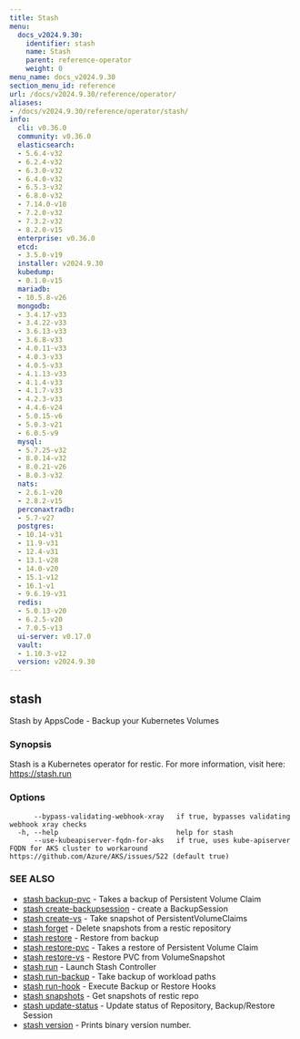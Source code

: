 ```yaml
---
title: Stash
menu:
  docs_v2024.9.30:
    identifier: stash
    name: Stash
    parent: reference-operator
    weight: 0
menu_name: docs_v2024.9.30
section_menu_id: reference
url: /docs/v2024.9.30/reference/operator/
aliases:
- /docs/v2024.9.30/reference/operator/stash/
info:
  cli: v0.36.0
  community: v0.36.0
  elasticsearch:
  - 5.6.4-v32
  - 6.2.4-v32
  - 6.3.0-v32
  - 6.4.0-v32
  - 6.5.3-v32
  - 6.8.0-v32
  - 7.14.0-v18
  - 7.2.0-v32
  - 7.3.2-v32
  - 8.2.0-v15
  enterprise: v0.36.0
  etcd:
  - 3.5.0-v19
  installer: v2024.9.30
  kubedump:
  - 0.1.0-v15
  mariadb:
  - 10.5.8-v26
  mongodb:
  - 3.4.17-v33
  - 3.4.22-v33
  - 3.6.13-v33
  - 3.6.8-v33
  - 4.0.11-v33
  - 4.0.3-v33
  - 4.0.5-v33
  - 4.1.13-v33
  - 4.1.4-v33
  - 4.1.7-v33
  - 4.2.3-v33
  - 4.4.6-v24
  - 5.0.15-v6
  - 5.0.3-v21
  - 6.0.5-v9
  mysql:
  - 5.7.25-v32
  - 8.0.14-v32
  - 8.0.21-v26
  - 8.0.3-v32
  nats:
  - 2.6.1-v20
  - 2.8.2-v15
  perconaxtradb:
  - 5.7-v27
  postgres:
  - 10.14-v31
  - 11.9-v31
  - 12.4-v31
  - 13.1-v28
  - 14.0-v20
  - 15.1-v12
  - 16.1-v1
  - 9.6.19-v31
  redis:
  - 5.0.13-v20
  - 6.2.5-v20
  - 7.0.5-v13
  ui-server: v0.17.0
  vault:
  - 1.10.3-v12
  version: v2024.9.30
---
```


## stash

Stash by AppsCode - Backup your Kubernetes Volumes

### Synopsis

Stash is a Kubernetes operator for restic. For more information, visit here: https://stash.run

### Options

```
      --bypass-validating-webhook-xray   if true, bypasses validating webhook xray checks
  -h, --help                             help for stash
      --use-kubeapiserver-fqdn-for-aks   if true, uses kube-apiserver FQDN for AKS cluster to workaround https://github.com/Azure/AKS/issues/522 (default true)
```

### SEE ALSO

* [stash backup-pvc](/docs/v2024.9.30/reference/operator/stash_backup-pvc)	 - Takes a backup of Persistent Volume Claim
* [stash create-backupsession](/docs/v2024.9.30/reference/operator/stash_create-backupsession)	 - create a BackupSession
* [stash create-vs](/docs/v2024.9.30/reference/operator/stash_create-vs)	 - Take snapshot of PersistentVolumeClaims
* [stash forget](/docs/v2024.9.30/reference/operator/stash_forget)	 - Delete snapshots from a restic repository
* [stash restore](/docs/v2024.9.30/reference/operator/stash_restore)	 - Restore from backup
* [stash restore-pvc](/docs/v2024.9.30/reference/operator/stash_restore-pvc)	 - Takes a restore of Persistent Volume Claim
* [stash restore-vs](/docs/v2024.9.30/reference/operator/stash_restore-vs)	 - Restore PVC from VolumeSnapshot
* [stash run](/docs/v2024.9.30/reference/operator/stash_run)	 - Launch Stash Controller
* [stash run-backup](/docs/v2024.9.30/reference/operator/stash_run-backup)	 - Take backup of workload paths
* [stash run-hook](/docs/v2024.9.30/reference/operator/stash_run-hook)	 - Execute Backup or Restore Hooks
* [stash snapshots](/docs/v2024.9.30/reference/operator/stash_snapshots)	 - Get snapshots of restic repo
* [stash update-status](/docs/v2024.9.30/reference/operator/stash_update-status)	 - Update status of Repository, Backup/Restore Session
* [stash version](/docs/v2024.9.30/reference/operator/stash_version)	 - Prints binary version number.

